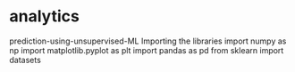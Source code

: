 # analytics
prediction-using-unsupervised-ML Importing the libraries import numpy as np import matplotlib.pyplot as plt import pandas as pd from sklearn import datasets
